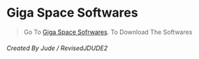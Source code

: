 # Giga Space Softwares
 > Go To [Giga Space Sofrwares](https://www.gigaSpaces.ga/). To Download The Softwares
###### Created By Jude / RevisedJDUDE2
